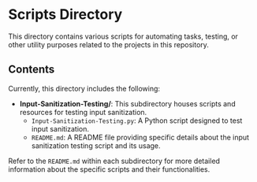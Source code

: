 # Scripts Directory

This directory contains various scripts for automating tasks, testing, or other utility purposes related to the projects in this repository.

## Contents

Currently, this directory includes the following:

-   **Input-Sanitization-Testing/**: This subdirectory houses scripts and resources for testing input sanitization.
    -   `Input-Sanitization-Testing.py`: A Python script designed to test input sanitization.
    -   `README.md`: A README file providing specific details about the input sanitization testing script and its usage.

Refer to the `README.md` within each subdirectory for more detailed information about the specific scripts and their functionalities.

